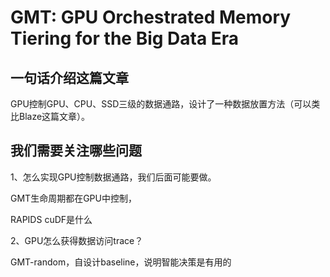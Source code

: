 # GMT: GPU Orchestrated Memory Tiering for the Big  Data Era

## 一句话介绍这篇文章

GPU控制GPU、CPU、SSD三级的数据通路，设计了一种数据放置方法（可以类比Blaze这篇文章）。

## 我们需要关注哪些问题

1、怎么实现GPU控制数据通路，我们后面可能要做。

GMT生命周期都在GPU中控制，

RAPIDS cuDF是什么

2、GPU怎么获得数据访问trace？

GMT-random，自设计baseline，说明智能决策是有用的